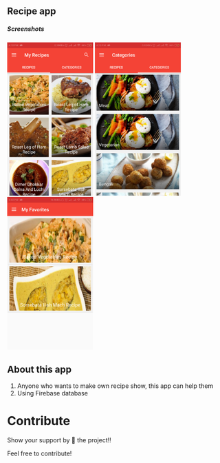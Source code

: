 ## Recipe app

##### Screenshots

<p float="left">
  <img src="screenshots/one.png" width="200">
  <img src="screenshots/two.png" width="200">
  <img src="screenshots/three.png" width="200">
</p>


## About this app
1. Anyone who wants to make own recipe show, this app can help them
2. Using Firebase database

# Contribute
Show your support by 🌟 the project!!

Feel free to contribute!
